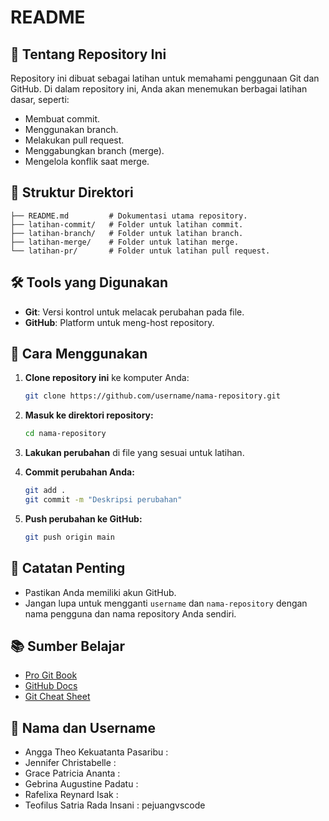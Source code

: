 # README

## 📌 Tentang Repository Ini

Repository ini dibuat sebagai latihan untuk memahami penggunaan Git dan GitHub. Di dalam repository ini, Anda akan menemukan berbagai latihan dasar, seperti:
- Membuat commit.
- Menggunakan branch.
- Melakukan pull request.
- Menggabungkan branch (merge).
- Mengelola konflik saat merge.

## 📁 Struktur Direktori
```
├── README.md         # Dokumentasi utama repository.
├── latihan-commit/   # Folder untuk latihan commit.
├── latihan-branch/   # Folder untuk latihan branch.
├── latihan-merge/    # Folder untuk latihan merge.
└── latihan-pr/       # Folder untuk latihan pull request.
```

## 🛠 Tools yang Digunakan
- **Git**: Versi kontrol untuk melacak perubahan pada file.
- **GitHub**: Platform untuk meng-host repository.

## 🚀 Cara Menggunakan
1. **Clone repository ini** ke komputer Anda:
   ```bash
   git clone https://github.com/username/nama-repository.git
   ```

2. **Masuk ke direktori repository:**
   ```bash
   cd nama-repository
   ```

3. **Lakukan perubahan** di file yang sesuai untuk latihan.

4. **Commit perubahan Anda:**
   ```bash
   git add .
   git commit -m "Deskripsi perubahan"
   ```

5. **Push perubahan ke GitHub:**
   ```bash
   git push origin main
   ```

## 📝 Catatan Penting
- Pastikan Anda memiliki akun GitHub.
- Jangan lupa untuk mengganti `username` dan `nama-repository` dengan nama pengguna dan nama repository Anda sendiri.

## 📚 Sumber Belajar
- [Pro Git Book](https://git-scm.com/book/en/v2)
- [GitHub Docs](https://docs.github.com/)
- [Git Cheat Sheet](https://education.github.com/git-cheat-sheet-education.pdf)

## 📧 Nama dan Username
- Angga Theo Kekuatanta Pasaribu :
- Jennifer Christabelle :
- Grace Patricia Ananta :
- Gebrina Augustine Padatu :
- Rafelixa Reynard Isak :
- Teofilus Satria Rada Insani : pejuangvscode

